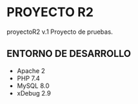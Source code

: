 # PROYECTO R2
proyectoR2 v.1
Proyecto de pruebas.

## ENTORNO DE DESARROLLO
* Apache 2
* PHP 7.4
* MySQL 8.0
* xDebug 2.9